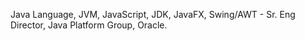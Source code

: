 Java Language, JVM, JavaScript, JDK, JavaFX, Swing/AWT - Sr. Eng Director, Java Platform Group, Oracle.
